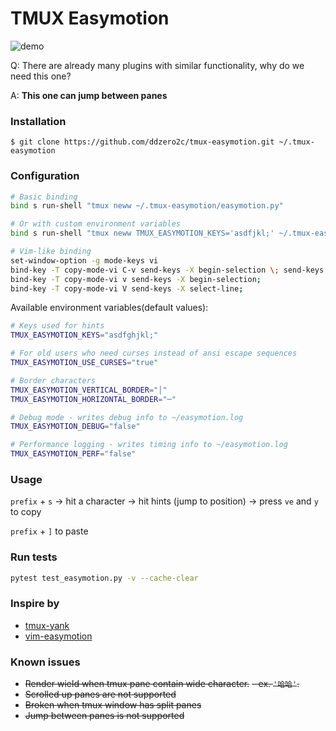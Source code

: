 # TMUX Easymotion

![demo](https://github.com/user-attachments/assets/19f621c0-9fef-4137-b4f6-03249dae8d31)


Q: There are already many plugins with similar functionality, why do we need this one?

A: **This one can jump between panes**

### Installation

`$ git clone https://github.com/ddzero2c/tmux-easymotion.git ~/.tmux-easymotion`

### Configuration

```bash
# Basic binding
bind s run-shell "tmux neww ~/.tmux-easymotion/easymotion.py"

# Or with custom environment variables
bind s run-shell "tmux neww TMUX_EASYMOTION_KEYS='asdfjkl;' ~/.tmux-easymotion/easymotion.py"

# Vim-like binding
set-window-option -g mode-keys vi
bind-key -T copy-mode-vi C-v send-keys -X begin-selection \; send-keys -X rectangle-toggle;
bind-key -T copy-mode-vi v send-keys -X begin-selection;
bind-key -T copy-mode-vi V send-keys -X select-line;
```

Available environment variables(default values):
```bash
# Keys used for hints
TMUX_EASYMOTION_KEYS="asdfghjkl;"

# For old users who need curses instead of ansi escape sequences
TMUX_EASYMOTION_USE_CURSES="true"

# Border characters
TMUX_EASYMOTION_VERTICAL_BORDER="│"
TMUX_EASYMOTION_HORIZONTAL_BORDER="─"

# Debug mode - writes debug info to ~/easymotion.log
TMUX_EASYMOTION_DEBUG="false"

# Performance logging - writes timing info to ~/easymotion.log
TMUX_EASYMOTION_PERF="false"
```

### Usage
`prefix` + `s` -> hit a character -> hit hints (jump to position) -> press `ve` and `y` to copy

`prefix` + `]` to paste


### Run tests

```bash
pytest test_easymotion.py -v --cache-clear
```

### Inspire by
- [tmux-yank](https://github.com/tmux-plugins/tmux-yank)
- [vim-easymotion](https://github.com/easymotion/vim-easymotion)

### Known issues
- ~~Render wield when tmux pane contain wide character.~~
    ~~- ex. `'哈哈'`.~~
- ~~Scrolled up panes are not supported~~
- ~~Broken when tmux window has split panes~~
- ~~Jump between panes is not supported~~

